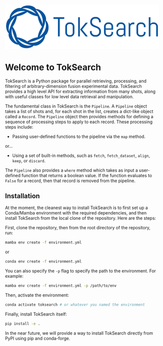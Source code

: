 ![](ts_logo_blue.png)

# Welcome to TokSearch

TokSearch is a Python package for parallel retrieving, processing, and filtering of arbitrary-dimension fusion experimental data. TokSearch provides a high level API for extracting information from many shots, along with useful classes for low level data retrieval and manipulation.

The fundamental class in TokSearch is the ```Pipeline```. A ```Pipeline``` object takes a list of shots and, for each shot in the list, creates a dict-like object called a ```Record```. The ```Pipeline``` object then provides methods for defining a sequence of processing steps to apply to each record. These processing steps include:

- Passing user-defined functions to the pipeline via the ```map``` method.

or...

- Using a set of built-in methods, such as ```fetch```, ```fetch_dataset```, ```align```, ```keep```, or ```discard```.

The ```Pipeline``` also provides a ```where``` method which takes as input a user-defined function that returns a boolean value. If the function evaluates to ```False``` for a record, then that record is removed from the pipeline.

## Installation

At the moment, the cleanest way to install TokSearch is to first set up a Conda/Mamba environment with the required dependencies, and then install TokSearch from the local clone of the repository. Here are the steps:

First, clone the repository, then from the root directory of the repository, run:

```bash
mamba env create -f environment.yml
```

or

```bash
conda env create -f environment.yml
```

You can also specify the ```-p``` flag to specify the path to the environment. For example:

```bash
mamba env create -f environment.yml -p /path/to/env
```

Then, activate the environment:

```bash
conda activate toksearch # or whatever you named the environment
```

Finally, install TokSearch itself:

```bash
pip install -e .
```

In the near future, we will provide a way to install TokSearch directly from PyPI using pip and conda-forge.

